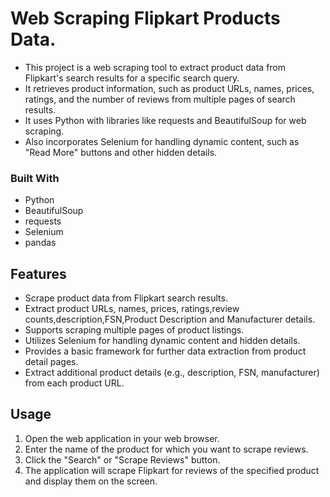 # Web Scraping Flipkart Products Data.

* This project is a web scraping tool to extract product data from Flipkart's search results for a specific search query. 
* It retrieves product information, such as product URLs, names, prices, ratings, and the number of reviews from multiple pages of search results. 
* It uses Python with libraries like requests and BeautifulSoup for web scraping.
* Also incorporates Selenium for handling dynamic content, such as "Read More" buttons and other hidden details.



### Built With

* Python
* BeautifulSoup
* requests
* Selenium
* pandas

## Features
* Scrape product data from Flipkart search results.
* Extract product URLs, names, prices, ratings,review counts,description,FSN,Product Description and Manufacturer details.
* Supports scraping multiple pages of product listings.
* Utilizes Selenium for handling dynamic content and hidden details.
* Provides a basic framework for further data extraction from product detail pages.
* Extract additional product details (e.g., description, FSN, manufacturer) from    each product URL.

## Usage

1. Open the web application in your web browser.
2. Enter the name of the product for which you want to scrape reviews.
3. Click the "Search" or "Scrape Reviews" button.  
4. The application will scrape Flipkart for reviews of the specified product and display them on the screen.
